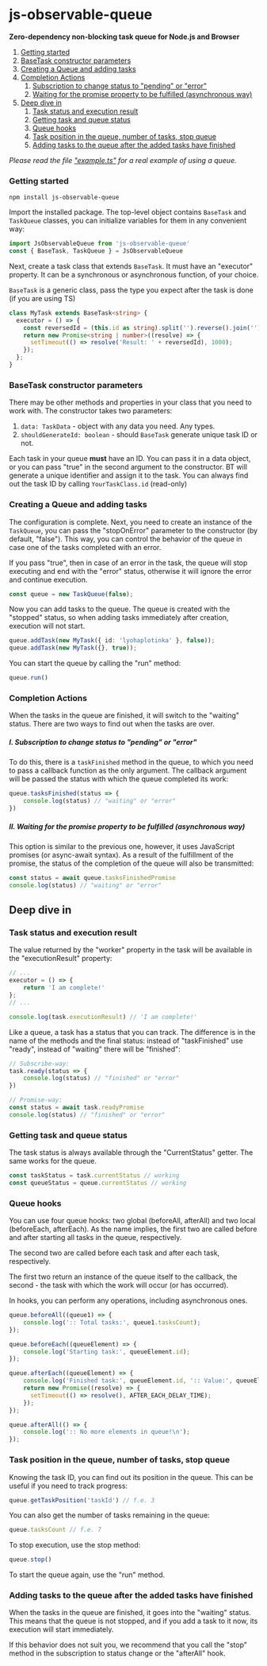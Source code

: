 # js-observable-queue

**Zero-dependency non-blocking task queue for Node.js and Browser**

1. [Getting started](#getting-started)
2. [BaseTask constructor parameters](#basetask-constructor-parameters)
3. [Creating a Queue and adding tasks](#creating-a-queue-and-adding-tasks)
4. [Completion Actions](#completion-actions)
    1. [Subscription to change status to "pending" or "error"](#i-subscription-to-change-status-to-pending-or-error)
    2. [Waiting for the promise property to be fulfilled (asynchronous way)](#ii-waiting-for-the-promise-property-to-be-fulfilled-asynchronous-way)
5. [Deep dive in](#deep-dive-in)
    1. [Task status and execution result](#task-status-and-execution-result)
    2. [Getting task and queue status](#getting-task-and-queue-status)
    3. [Queue hooks](#queue-hooks)
    4. [Task position in the queue, number of tasks, stop queue](#task-position-in-the-queue-number-of-tasks-stop-queue)
    5. [Adding tasks to the queue after the added tasks have finished](#adding-tasks-to-the-queue-after-the-added-tasks-have-finished)

*Please read the file ["example.ts"](example.ts) for a real example of 
using a queue.*

### Getting started

```
npm install js-observable-queue
```

Import the installed package. The top-level object 
contains `BaseTask` and `TaskQueue` classes,  you 
can initialize variables for them in any convenient way:

```typescript
import JsObservableQueue from 'js-observable-queue'
const { BaseTask, TaskQueue } = JsObservableQueue
```

Next, create a task class that extends `BaseTask`. 
It must have an "executor" property. It can be 
a synchronous or asynchronous function, of your choice.

`BaseTask` is a generic class, pass the type you expect after 
the task is done (if you are using TS)

```typescript
class MyTask extends BaseTask<string> {
  executor = () => {
    const reversedId = (this.id as string).split('').reverse().join('');
    return new Promise<string | number>((resolve) => {
      setTimeout(() => resolve('Result: ' + reversedId), 1000);
    });
  };
}
```

### BaseTask constructor parameters

There may be other methods and properties in your class that you 
need to work with. The constructor takes two parameters:

1. `data: TaskData` -  object with any data you need. Any types. 
2. `shouldGenerateId: boolean` - should `BaseTask` generate unique task ID or not.

Each task in your queue **must** have an 
ID. You can pass it in a data object, or you can pass "true" in 
the second argument to the constructor. BT will generate a unique 
identifier and assign it to the task. You can always find out the 
task ID by calling `YourTaskClass.id` (read-only) 

### Creating a Queue and adding tasks

The configuration is complete. Next, you need to create an 
instance of the `TaskQueue`, you can pass the "stopOnError" 
parameter to the constructor (by default, "false"). This way, 
you can control the behavior of the queue in case one of the 
tasks completed with an error. 

If you pass "true", then in case 
of an error in the task, the queue will stop executing and 
end with the "error" status, otherwise it will ignore the error 
and continue execution.

```typescript
const queue = new TaskQueue(false);
```

Now you can add tasks to the queue. The queue is created with 
the "stopped" status, so when adding tasks immediately after 
creation, execution will not start.

```typescript
queue.addTask(new MyTask({ id: 'lyohaplotinka' }, false));
queue.addTask(new MyTask({}, true));
```

You can start the queue by calling the "run" method:

```typescript
queue.run()
```

### Completion Actions

When the tasks in the queue are finished, it will switch to the 
"waiting" status. There are two ways to find out when the tasks 
are over.

##### I. Subscription to change status to "pending" or "error"
To do this, there is a `taskFinished` method in the queue, to which 
you need to pass a callback function as the only argument. The 
callback argument will be passed the status with which the queue 
completed its work:

```typescript
queue.tasksFinished(status => {
    console.log(status) // "waiting" or "error"
})
```

##### II. Waiting for the promise property to be fulfilled (asynchronous way)
This option is similar to the previous one, however, it uses 
JavaScript promises (or async-await syntax). As a result of the 
fulfillment of the promise, the status of the completion of the 
queue will also be transmitted:

```typescript
const status = await queue.tasksFinishedPromise
console.log(status) // "waiting" or "error"
```

## Deep dive in

### Task status and execution result
The value returned by the "worker" property in the task will be 
available in the "executionResult" property:

```typescript
// ...
executor = () => {
    return 'I am complete!'
};
// ...

console.log(task.executionResult) // 'I am complete!'
```

Like a queue, a task has a status that you can track. 
The difference is in the name of the methods and the final 
status: instead of "taskFinished" use "ready", instead of 
"waiting" there will be "finished":

```typescript
// Subscribe-way:
task.ready(status => {
    console.log(status) // "finished" or "error"
})

// Promise-way:
const status = await task.readyPromise
console.log(status) // "finished" or "error"
```

### Getting task and queue status
The task status is always available through the 
"CurrentStatus" getter. The same works for the queue.

```typescript
const taskStatus = task.currentStatus // working
const queueStatus = queue.currentStatus // working
```

### Queue hooks
You can use four queue hooks: two global (beforeAll, afterAll) and 
two local (beforeEach, afterEach). As the name implies, the first 
two are called before and after starting all tasks in the queue, 
respectively.

The second two are called before each task and after each task, 
respectively.

The first two return an instance of the queue itself to the 
callback, the second - the task with which the work will occur 
(or has occurred).

In hooks, you can perform any operations, including asynchronous ones.

```typescript
queue.beforeAll((queue1) => {
    console.log(':: Total tasks:', queue1.tasksCount);
});

queue.beforeEach((queueElement) => {
    console.log('Starting task:', queueElement.id);
});

queue.afterEach((queueElement) => {
    console.log('Finished task:', queueElement.id, ':: Value:', queueElement.executionResult);
    return new Promise((resolve) => {
      setTimeout(() => resolve(), AFTER_EACH_DELAY_TIME);
    });
});

queue.afterAll(() => {
    console.log(':: No more elements in queue!\n');
});
```

### Task position in the queue, number of tasks, stop queue

Knowing the task ID, you can find out its position in the queue. 
This can be useful if you need to track progress:

```typescript
queue.getTaskPosition('taskId') // f.e. 3
```

You can also get the number of tasks remaining in the queue:
```typescript
queue.tasksCount // f.e. 7
```

To stop execution, use the stop method:
```typescript
queue.stop()
```
To start the queue again, use the "run" method.

### Adding tasks to the queue after the added tasks have finished
When the tasks in the queue are finished, it goes into the "waiting" 
status. This means that the queue is not stopped, and if you add a 
task to it now, its execution will start immediately.

If this behavior does not suit you, we recommend that you call 
the "stop" method in the subscription to status change or the 
"afterAll" hook.